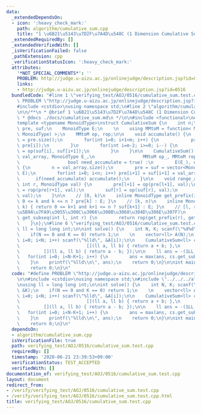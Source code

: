 ```yaml
---
data:
  _extendedDependsOn:
  - icon: ':heavy_check_mark:'
    path: algorithm/cumulative_sum.cpp
    title: "1 \u6B21\u5143\u7D2F\u7A4D\u548C (1 Dimension Cumulative Sum)"
  _extendedRequiredBy: []
  _extendedVerifiedWith: []
  _isVerificationFailed: false
  _pathExtension: cpp
  _verificationStatusIcon: ':heavy_check_mark:'
  attributes:
    '*NOT_SPECIAL_COMMENTS*': ''
    PROBLEM: http://judge.u-aizu.ac.jp/onlinejudge/description.jsp?id=0516
    links:
    - http://judge.u-aizu.ac.jp/onlinejudge/description.jsp?id=0516
  bundledCode: "#line 1 \"verifying_test/AOJ/0516/cumulative_sum.test.cpp\"\n#define\
    \ PROBLEM \"http://judge.u-aizu.ac.jp/onlinejudge/description.jsp?id=0516\"\n\n\
    #include <cstdio>\nusing namespace std;\n#line 2 \"algorithm/cumulative_sum.cpp\"\
    \n\n/**\n * @brief 1 \u6B21\u5143\u7D2F\u7A4D\u548C (1 Dimension Cumulative Sum)\n\
    \ * @docs ./docs/cumulative_sum.md\n */\n\n#include <functional>\n#include <vector>\n\
    template <typename MonoidType>\nstruct CumulativeSum {\n    int n;\n    vector<MonoidType>\
    \ pre, suf;\n    MonoidType E;\n    \n    using MMtoM = function< MonoidType(MonoidType,\
    \ MonoidType) >;\n    MMtoM op, rop;\n\n    void accumulate() {\n        int m\
    \ = pre.size();\n        for(int i=0; i+1<m; i++) {\n            pre[i+1] = op(pre[i+1],\
    \ pre[i]);\n        }\n        for(int i=m-2; i>=0; i--) {\n            suf[i]\
    \ = op(suf[i], suf[i+1]);\n        }\n    }\n\n    CumulativeSum() {}\n    CumulativeSum(vector<MonoidType>\
    \ val_array, MonoidType E_,\n                  MMtoM op_, MMtoM rop_ = MMtoM(),\n\
    \                  bool need_accumulate = true) :\n        E(E_), op(op_), rop(rop_)\
    \ {\n        n = val_array.size();\n        pre = suf = vector<MonoidType>(n+2,\
    \ E);\n        for(int i=0; i<n; i++) pre[i+1] = suf[i+1] = val_array[i];\n  \
    \      if(need_accumulate) accumulate();\n    }\n\n    void range_apply(int l,\
    \ int r, MonoidType val) {\n        pre[l+1] = op(pre[l+1], val);\n        pre[r+1]\
    \ = rop(pre[r+1], val);\n        suf[r] = op(suf[r], val);\n        suf[l] = rop(suf[l],\
    \ val);\n    }\n\n    // [0, k)\n    inline MonoidType get_prefix(int k) { return\
    \ 0 <= k and k <= n ? pre[k] : E; }\n    // [k, n)\n    inline MonoidType get_suffix(int\
    \ k) { return 0 <= k+1 and k+1 <= n ? suf[k+1] : E; }\n    // [l, r) (rop \u304C\
    \u5B9A\u7FA9\u3055\u308C\u3066\u308B\u3068\u304D\u306E\u307F)\n    inline MonoidType\
    \ get_subseq(int l, int r) {\n        return rop(get_prefix(r), get_prefix(l));\n\
    \    }\n};\n#line 6 \"verifying_test/AOJ/0516/cumulative_sum.test.cpp\"\nusing\
    \ ll = long long int;\n\nint solve() {\n    int N, K; scanf(\"%d%d\", &N, &K);\n\
    \    if(N == 0 and K == 0) return 1;\n    \n    vector<ll> A(N);\n    for(int\
    \ i=0; i<N; i++) scanf(\"%lld\", &A[i]);\n\n    CumulativeSum<ll> cs(A, 0LL,\n\
    \                         [](ll a, ll b) { return a + b; },\n                \
    \         [](ll a, ll b) { return a - b; });\n\n    ll ans = -(1LL << 60);\n \
    \   for(int i=0; i<N-K+1; i++) {\n        ans = max(ans, cs.get_subseq(i, i+K));\n\
    \    }\n    printf(\"%lld\\n\", ans);\n    return 0;\n}\n\nint main() {\n    while(!solve());\n\
    \    return 0;\n}\n"
  code: "#define PROBLEM \"http://judge.u-aizu.ac.jp/onlinejudge/description.jsp?id=0516\"\
    \n\n#include <cstdio>\nusing namespace std;\n#include \"../../../algorithm/cumulative_sum.cpp\"\
    \nusing ll = long long int;\n\nint solve() {\n    int N, K; scanf(\"%d%d\", &N,\
    \ &K);\n    if(N == 0 and K == 0) return 1;\n    \n    vector<ll> A(N);\n    for(int\
    \ i=0; i<N; i++) scanf(\"%lld\", &A[i]);\n\n    CumulativeSum<ll> cs(A, 0LL,\n\
    \                         [](ll a, ll b) { return a + b; },\n                \
    \         [](ll a, ll b) { return a - b; });\n\n    ll ans = -(1LL << 60);\n \
    \   for(int i=0; i<N-K+1; i++) {\n        ans = max(ans, cs.get_subseq(i, i+K));\n\
    \    }\n    printf(\"%lld\\n\", ans);\n    return 0;\n}\n\nint main() {\n    while(!solve());\n\
    \    return 0;\n}\n"
  dependsOn:
  - algorithm/cumulative_sum.cpp
  isVerificationFile: true
  path: verifying_test/AOJ/0516/cumulative_sum.test.cpp
  requiredBy: []
  timestamp: '2020-06-21 23:39:53+09:00'
  verificationStatus: TEST_ACCEPTED
  verifiedWith: []
documentation_of: verifying_test/AOJ/0516/cumulative_sum.test.cpp
layout: document
redirect_from:
- /verify/verifying_test/AOJ/0516/cumulative_sum.test.cpp
- /verify/verifying_test/AOJ/0516/cumulative_sum.test.cpp.html
title: verifying_test/AOJ/0516/cumulative_sum.test.cpp
---
```

